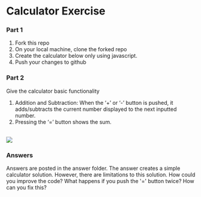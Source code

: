 # Calculator Exercise
### Part 1
1. Fork this repo  
2. On your local machine, clone the forked repo
2. Create the calculator below only using javascript.
3. Push your changes to github

### Part 2
Give the calculator basic functionality    
1. Addition and Subtraction: When the ‘+’ or ‘-’ button is pushed, it adds/subtracts the current number displayed to the next inputted number.  
2. Pressing the ‘=’ button shows the sum.  

<br/>
<img src="https://www.evernote.com/l/AOj2VdIxatpGD7qwR7jwmtMaBlJz9E39NSMB/image.png" />

### Answers  
Answers are posted in the answer folder. The answer creates a simple calculator solution. However, there are limitations to this solution. How could you improve the code? What happens if you push the '=' button twice? How can you fix this?



